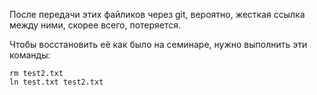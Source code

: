 После передачи этих файликов через git, вероятно, жесткая ссылка между ними, скорее всего, потеряется.

Чтобы восстановить её как было на семинаре, нужно выполнить эти команды:

```
rm test2.txt
ln test.txt test2.txt
```